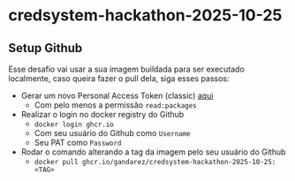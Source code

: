 # credsystem-hackathon-2025-10-25

## Setup Github

Esse desafio vai usar a sua imagem buildada para ser executado localmente, caso queira fazer o pull dela, siga esses passos:

- Gerar um novo Personal Access Token (classic) [aqui](https://github.com/settings/tokens)
  - Com pelo menos a permissão `read:packages`
- Realizar o login no docker registry do Github
  - `docker login ghcr.io`
  - Com seu usuário do Github como `Username`
  - Seu PAT como `Password`
- Rodar o comando alterando a tag da imagem pelo seu usuário do Github
  - `docker pull ghcr.io/gandarez/credsystem-hackathon-2025-10-25:<TAG>` 
